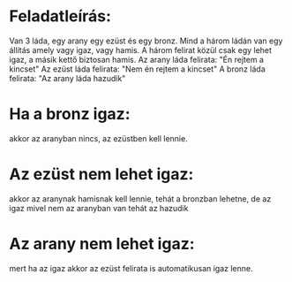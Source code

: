 # Feladatleírás:
Van 3 láda, egy arany egy ezüst és egy bronz. Mind a három ládán van egy állítás amely vagy igaz, vagy hamis. A három felirat közül csak egy lehet igaz, a másik kettő biztosan hamis. 
Az arany láda felirata: "Én rejtem a kincset"
Az ezüst láda felirata: "Nem én rejtem a kincset"
A bronz láda felirata: "Az arany láda hazudik"

# Ha a bronz igaz: 
akkor az aranyban nincs, az ezüstben kell lennie.
# Az ezüst nem lehet igaz:
akkor az aranynak hamisnak kell lennie, tehát a bronzban lehetne, de az igaz mivel nem az aranyban van tehát az hazudik
# Az arany nem lehet igaz:
mert ha az igaz akkor az ezüst felirata is automatikusan igaz lenne. 
